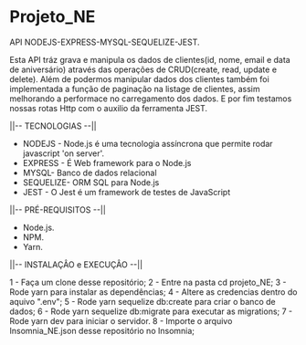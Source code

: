 # Projeto_NE

API NODEJS-EXPRESS-MYSQL-SEQUELIZE-JEST.

Esta API tráz grava e manipula os dados de clientes(id, nome, email e data de aniversário) através das operações de CRUD(create, read, update e delete). Além de podermos manipular dados dos clientes também foi implementada a função de paginação na listage de clientes, assim melhorando a performace no carregamento dos dados. E por fim testamos nossas rotas Http com o auxilio da ferramenta JEST.


||-- TECNOLOGIAS --||

* NODEJS - Node.js é uma tecnologia assíncrona que permite rodar javascript 'on server'.
* EXPRESS - É Web framework para o Node.js
* MYSQL- Banco de dados relacional
* SEQUELIZE- ORM SQL para Node.js
* JEST - O Jest é um framework de testes de JavaScript

||-- PRÉ-REQUISITOS --||

* Node.js.
* NPM.
* Yarn.


||-- INSTALAÇÂO e EXECUÇÂO --||

1 - Faça um clone desse repositório;
2 - Entre na pasta cd projeto_NE;
3 - Rode yarn para instalar as dependências;
4 - Altere as credencias dentro do aquivo ".env";
5 - Rode yarn sequelize db:create para criar o banco de dados;
6 - Rode yarn sequelize db:migrate para executar as migrations;
7 - Rode yarn dev para iniciar o servidor.
8 - Importe o arquivo Insomnia_NE.json desse repositório no Insomnia;





